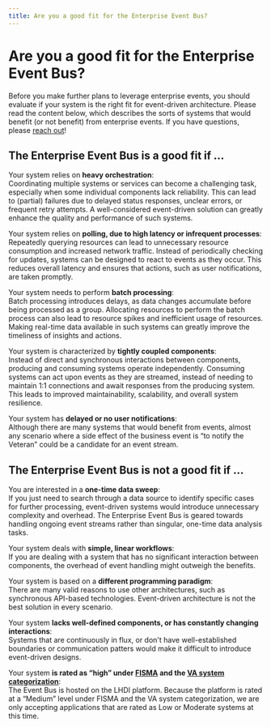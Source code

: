 ```yaml
---
title: Are you a good fit for the Enterprise Event Bus?
---
```


# Are you a good fit for the Enterprise Event Bus?

Before you make further plans to leverage enterprise events, you should evaluate if your system is the right fit for event-driven architecture. Please read the content below, which describes the sorts of systems that would benefit (or not benefit) from enterprise events. If you have questions, please [reach out](https://department-of-veterans-affairs.github.io/ves-event-bus-developer-portal/get-support/)!

## The Enterprise Event Bus is a good fit if ...

Your system relies on **heavy orchestration**:<br/>
Coordinating multiple systems or services can become a challenging task, especially when some individual components lack reliability. This can lead to (partial) failures due to delayed status responses, unclear errors, or frequent retry attempts. A well-considered event-driven solution can greatly enhance the quality and performance of such systems.

Your system relies on **polling, due to high latency or infrequent processes**:<br/>
Repeatedly querying resources can lead to unnecessary resource consumption and increased network traffic. Instead of periodically checking for updates, systems can be designed to react to events as they occur. This reduces overall latency and ensures that actions, such as user notifications, are taken promptly.

Your system needs to perform **batch processing**:<br/>
Batch processing introduces delays, as data changes accumulate before being processed as a group. Allocating resources to perform the batch process can also lead to resource spikes and inefficient usage of resources. Making real-time data available in such systems can greatly improve the timeliness of insights and actions.

Your system is characterized by **tightly coupled components**:<br/>
Instead of direct and synchronous interactions between components, producing and consuming systems operate independently. Consuming systems can act upon events as they are streamed, instead of needing to maintain 1:1 connections and await responses from the producing system. This leads to improved maintainability, scalability, and overall system resilience.

Your system has **delayed or no user notifications**:<br/>
Although there are many systems that would benefit from events, almost any scenario where a side effect of the business event is “to notify the Veteran” could be a candidate for an event stream.

## The Enterprise Event Bus is not a good fit if ...

You are interested in a **one-time data sweep**:<br/>
If you just need to search through a data source to identify specific cases for further processing, event-driven systems would introduce unnecessary complexity and overhead. The Enterprise Event Bus is geared towards handling ongoing event streams rather than singular, one-time data analysis tasks.

Your system deals with **simple, linear workflows**:<br/>
If you are dealing with a system that has no significant interaction between components, the overhead of event handling might outweigh the benefits.

Your system is based on a **different programming paradigm**:<br/>
There are many valid reasons to use other architectures, such as synchronous API-based technologies. Event-driven architecture is not the best solution in every scenario.

Your system **lacks well-defined components, or has constantly changing interactions**:<br/>
Systems that are continuously in flux, or don't have well-established boundaries or communication patters would make it difficult to introduce event-driven designs.

Your system **is rated as “high” under [FISMA](https://security.cms.gov/learn/federal-information-security-management-act-fisma) and the [VA system categorization](https://jubilant-succotash-m55rqe7.pages.github.io/categorization/)**:<br/> 
The Event Bus is hosted on the LHDI platform. Because the platform is rated at a “Medium” level under FISMA and the VA system categorization, we are only accepting applications that are rated as Low or Moderate systems at this time.

